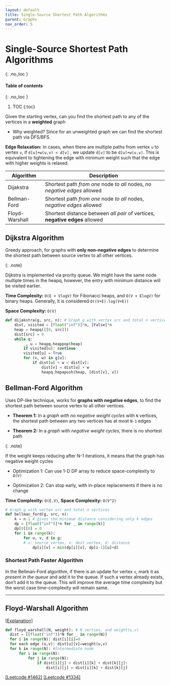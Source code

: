 ```yaml
---
layout: default
title: Single-Source Shortest Path Algorithms
parent: Graphs
nav_order: 5
---
```




# Single-Source Shortest Path Algorithms
{: .no_toc }

#### Table of contents
{: .no_toc }

1. TOC
{:toc}

Given the starting vertex, can you find the shortest path to any of the vertices in a **weighted** graph

- Why weighted? Since for an unweighted graph we can find the shortest path via DFS/BFS.

**Edge Relaxation:** In cases, when there are multiple paths from vertex `u` to vertex `v`, if `d[u]+w(u,v) < d[v]` , we update `d[v]` to be `d[u]+w(u,v)`. This is equivalent to tightening the edge with minimum weight such that the edge with higher weights is relaxed.

| Algorithm      | Description                                                  |
| -------------- | ------------------------------------------------------------ |
| Dijakstra      | Shortest path *from one* node *to all* nodes, *no negative edges* allowed |
| Bellman-Ford   | Shortest path *from one* node *to all* nodes, *negative edges* allowed |
| Floyd-Warshall | Shortest distance between *all pair* of vertices, **negative edges** allowed |




## Dijkstra Algorithm

Greedy approach, for graphs with **only non-negative edges** to determine the shortest path between source vertex to all other vertices. 

{: .note}

Dijkstra is implemented via prority queue. We might have the same node multiple times in the heapq, however, the entry with minimum distance will be visited earlier.

**Time Complexity:** `O(E + VlogV)` for Fibonacci heaps, and `O(V + ElogV)` for binary heaps. Generally, it is considered `O((V+E).log(V+E))`

**Space Complexity:** `O(V)`

```python
def dijakstra(g, src, n): # Graph g with vertex src and total n vertices
	dist, visited = [float("inf")]*n, [False]*n
	heap = heapq([[0, src]])
	dist[src] = 0
	while q:
		_, u = heapq.heappop(heap)
		if visited[u]: continue
		visited[u] = True
		for (v, w) in g[u]:
			if dist[u] + w < dist[v]:
				dist[v]	= dist[u] + w
				heapq.hepapush(heap, [dist[v], v])
```



## Bellman-Ford Algorithm

Uses DP-like technique, works for **graphs with negative edges**, to find the shortest path between source vertex to all other vertices.

- **Theorem 1:** In a *graph with no negative weight cycles* with `N` vertices, the shortest path between any two vertices has at most `N-1` edges

- **Theorem 2:** In a *graph with negative weight cycles*, there is no shortest path

{: .note}

If the weight keeps reducing after N-1 iterations, it means that the graph has negative weight cycles

- Optimization 1: Can use 1-D DP array to reduce space-complexity to `O(V)`

- Optimization 2: Can stop early, with in-place replacements if there is no change

**Time Complexity:** `O(E.V)`, **Space Complexity:** `O(V^2)`

```python
# Graph g with vertex src and total n vertices
def bellman_ford(g, src, n): 
	k = n-1 # gives the minimum distance considering only k edges
	dp = [float("inf")]*n for _ in range(k)]
	dp[0][0] = 0
	for i in range(k):
		for u, v, d in g: 
		# u: source vertex, v: dest vertex, d: distance
			dp[i][v] = min(dp[i][v], dp[i-1][u]+d)
```

### Shortest Path Faster Algorithm

In the Bellman-Ford algorithm, if there is an update for vertex `v`, mark it as *present in the queue* and add it to the queue. If such a vertex already exists, don’t add it to the queue. This will improve the average time complexity but the worst case time-complexity will remain same.

___

## Floyd-Warshall Algorithm

[[Explanation]](https://www.youtube.com/watch?v=4OQeCuLYj-4&ab_channel=MichaelSambol)

```python
def floyd_warshall(N, weight): # N verties, and weight(u,v)
  dist = [[float("inf")]*N for _ in range(N)]
  for i in range(N): dist[i][i]=0
  for each edge (u,v): dist[u][v]=weight(u,v)
  for k in range(N): #Intermediate node
      for i in range(N):
          for j in range(N):
              if dist[i][j] > dist[i][k] + dist[k][j]:
                  dist[i][j] = dist[i][k] + dist[k][j]
```
[[Leetcode #1462]](https://leetcode.com/problems/course-schedule-iv/) [[Leetcode #1334]](https://leetcode.com/problems/find-the-city-with-the-smallest-number-of-neighbors-at-a-threshold-distance/)